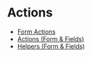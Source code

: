 # Actions

 * [Form Actions](form.md)
 * [Actions (Form & Fields)](shared.md)
 * [Helpers (Form & Fields)](helpers.md)
